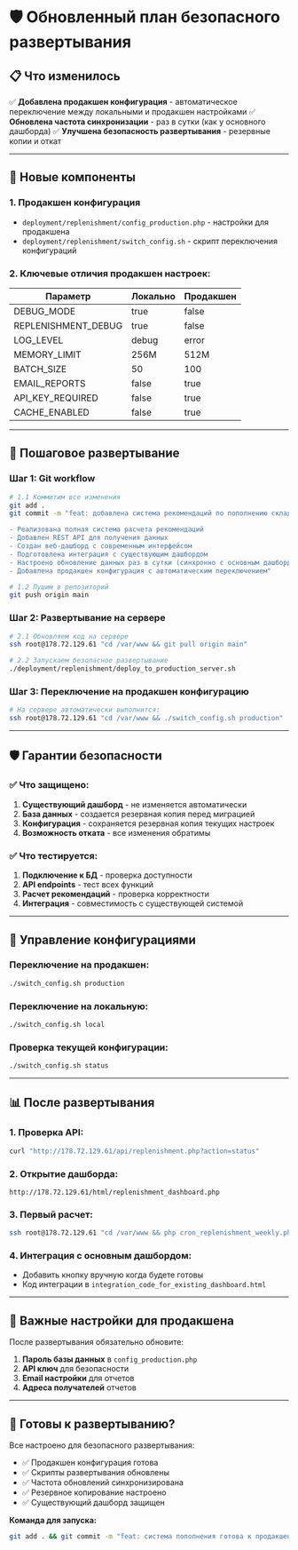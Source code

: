 # 🛡️ Обновленный план безопасного развертывания

## 📋 Что изменилось

✅ **Добавлена продакшен конфигурация** - автоматическое переключение между локальными и продакшен настройками
✅ **Обновлена частота синхронизации** - раз в сутки (как у основного дашборда)
✅ **Улучшена безопасность развертывания** - резервные копии и откат

---

## 🔧 Новые компоненты

### 1. Продакшен конфигурация

- `deployment/replenishment/config_production.php` - настройки для продакшена
- `deployment/replenishment/switch_config.sh` - скрипт переключения конфигураций

### 2. Ключевые отличия продакшен настроек:

| Параметр            | Локально | Продакшен |
| ------------------- | -------- | --------- |
| DEBUG_MODE          | true     | false     |
| REPLENISHMENT_DEBUG | true     | false     |
| LOG_LEVEL           | debug    | error     |
| MEMORY_LIMIT        | 256M     | 512M      |
| BATCH_SIZE          | 50       | 100       |
| EMAIL_REPORTS       | false    | true      |
| API_KEY_REQUIRED    | false    | true      |
| CACHE_ENABLED       | false    | true      |

---

## 🚀 Пошаговое развертывание

### Шаг 1: Git workflow

```bash
# 1.1 Коммитим все изменения
git add .
git commit -m "feat: добавлена система рекомендаций по пополнению склада

- Реализована полная система расчета рекомендаций
- Добавлен REST API для получения данных
- Создан веб-дашборд с современным интерфейсом
- Подготовлена интеграция с существующим дашбордом
- Настроено обновление данных раз в сутки (синхронно с основным дашбордом)
- Добавлена продакшен конфигурация с автоматическим переключением"

# 1.2 Пушим в репозиторий
git push origin main
```

### Шаг 2: Развертывание на сервере

```bash
# 2.1 Обновляем код на сервере
ssh root@178.72.129.61 "cd /var/www && git pull origin main"

# 2.2 Запускаем безопасное развертывание
./deployment/replenishment/deploy_to_production_server.sh
```

### Шаг 3: Переключение на продакшен конфигурацию

```bash
# На сервере автоматически выполнится:
ssh root@178.72.129.61 "cd /var/www && ./switch_config.sh production"
```

---

## 🛡️ Гарантии безопасности

### ✅ Что защищено:

1. **Существующий дашборд** - не изменяется автоматически
2. **База данных** - создается резервная копия перед миграцией
3. **Конфигурация** - сохраняется резервная копия текущих настроек
4. **Возможность отката** - все изменения обратимы

### ✅ Что тестируется:

1. **Подключение к БД** - проверка доступности
2. **API endpoints** - тест всех функций
3. **Расчет рекомендаций** - проверка корректности
4. **Интеграция** - совместимость с существующей системой

---

## 🔄 Управление конфигурациями

### Переключение на продакшен:

```bash
./switch_config.sh production
```

### Переключение на локальную:

```bash
./switch_config.sh local
```

### Проверка текущей конфигурации:

```bash
./switch_config.sh status
```

---

## 📊 После развертывания

### 1. Проверка API:

```bash
curl "http://178.72.129.61/api/replenishment.php?action=status"
```

### 2. Открытие дашборда:

```
http://178.72.129.61/html/replenishment_dashboard.php
```

### 3. Первый расчет:

```bash
ssh root@178.72.129.61 "cd /var/www && php cron_replenishment_weekly.php"
```

### 4. Интеграция с основным дашбордом:

- Добавить кнопку вручную когда будете готовы
- Код интеграции в `integration_code_for_existing_dashboard.html`

---

## 🚨 Важные настройки для продакшена

После развертывания обязательно обновите:

1. **Пароль базы данных** в `config_production.php`
2. **API ключ** для безопасности
3. **Email настройки** для отчетов
4. **Адреса получателей** отчетов

---

## 🎯 Готовы к развертыванию?

Все настроено для безопасного развертывания:

- ✅ Продакшен конфигурация готова
- ✅ Скрипты развертывания обновлены
- ✅ Частота обновлений синхронизирована
- ✅ Резервное копирование настроено
- ✅ Существующий дашборд защищен

**Команда для запуска:**

```bash
git add . && git commit -m "feat: система пополнения готова к продакшену" && git push origin main
```

